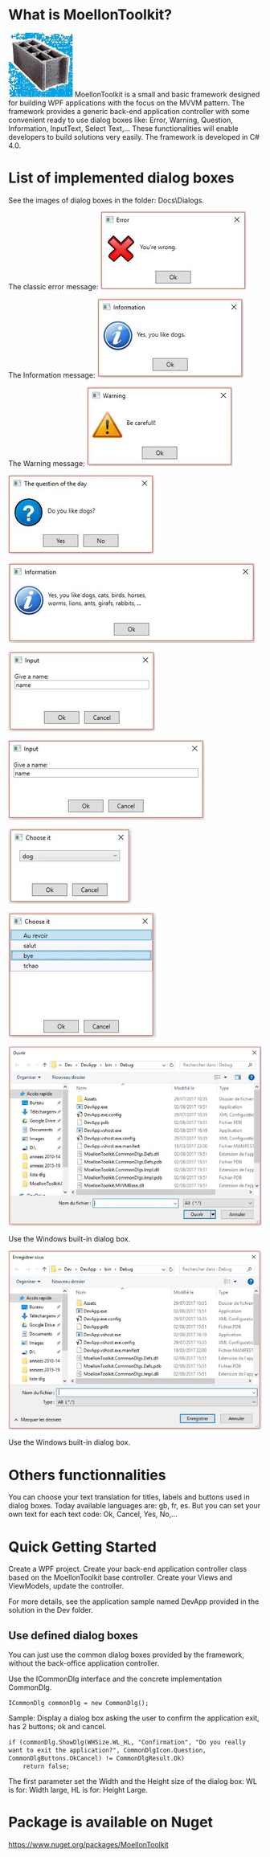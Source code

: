 # What is MoellonToolkit?
![The MoellonToolkit framework](Docs/Logo/MoellonToolkit_logo128.jpg) MoellonToolkit is a small and basic framework designed for building WPF applications with the focus on the MVVM pattern.
The framework provides a generic back-end application controller with some convenient ready to use dialog boxes like: Error, Warning, Question, Information, InputText, Select Text,...
These functionalities will enable developers to build solutions very easily. 
The framework is developed in C# 4.0.  

# List of implemented dialog boxes
See the images of dialog boxes in the folder: Docs\Dialogs.

The classic error message:
![The Error dialog box](Docs/Dialogs/dlgError.jpg)

The Information message:
![The Information dialog box](Docs/Dialogs/dlgInformation.jpg)

The Warning message:
![The Warning dialog box](Docs/Dialogs/dlgWarning.jpg)

![The Question dialog box](Docs/Dialogs/dlgQuestion.jpg)

![The Extra Large Width Information dialog box](Docs/Dialogs/dlgInformationWidthXL.jpg)

![The Input text dialog box](Docs/Dialogs/dlgInputText.jpg)

![The large width Input text dialog box](Docs/Dialogs/dlgInputTextWidthLarge.jpg)

![The combo choice dialog box](Docs/Dialogs/dlgComboChoice.jpg)

![The list choice dialog box](Docs/Dialogs/dlgListChoice.jpg)

![The select file  dialog box](Docs/Dialogs/dlgSelectFile.jpg)

Use the Windows built-in dialog box.

![The save file  dialog box](Docs/Dialogs/dlgSaveFile.jpg)

Use the Windows built-in dialog box.

# Others functionnalities
You can choose your text translation for titles, labels and buttons used in dialog boxes.
Today available languages are: gb, fr, es.
But you can set your own text for each text code: Ok, Cancel, Yes, No,...

# Quick Getting Started 
Create a WPF project. Create your back-end application controller class based on the MoellonToolkit base controller.
Create your Views and ViewModels, update the controller.

For more details, see the application sample named DevApp provided in the solution in the Dev folder.

## Use defined dialog boxes
You can just use the common dialog boxes provided by the framework, without the back-office application controller.

Use the ICommonDlg interface and the concrete implementation CommonDlg.

    ICommonDlg commonDlg = new CommonDlg();

Sample:	Display a dialog box asking the user to confirm the application exit, has 2 buttons; ok and cancel.

    if (commonDlg.ShowDlg(WHSize.WL_HL, "Confirmation", "Do you really want to exit the application?", CommonDlgIcon.Question, CommonDlgButtons.OkCancel) != CommonDlgResult.Ok)
		return false;

The first parameter set the Width and the Height size of the dialog box: 
WL is for: Width large, HL is for: Height Large.

# Package is available on Nuget
https://www.nuget.org/packages/MoellonToolkit
